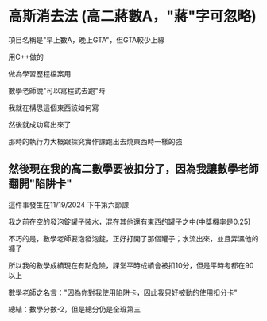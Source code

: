 # 高斯消去法 (高二蔣數A，"蔣"字可忽略)

項目名稱是"早上數A，晚上GTA"，但GTA較少上線

用C++做的

做為學習歷程檔案用

數學老師說"可以寫程式去跑"時

我就在構思這個東西該如何寫

然後就成功寫出來了

那時的執行力大概跟探究實作課跑出去燒東西時一樣的強

## 然後現在我的高二數學要被扣分了，因為我讓數學老師翻開"陷阱卡"

這件事發生在11/19/2024 下午第六節課

我之前在空的發泡錠罐子裝水，混在其他還有東西的罐子之中(中獎機率是0.25)

不巧的是，數學老師要泡發泡錠，正好打開了那個罐子；水流出來，並且弄濕他的褲子

所以我的數學成績現在有點危險，課堂平時成績會被扣10分，但是平時考都在90以上

數學老師之名言："因為你對我使用陷阱卡，因此我只好被動的使用扣分卡"

總結：數學分數-2，但是總分仍是全班第三

